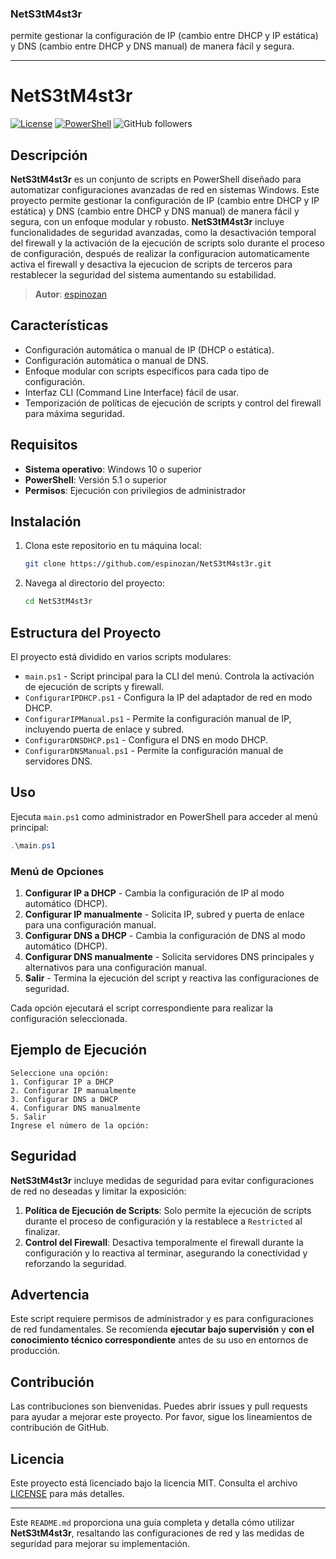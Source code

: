 ### NetS3tM4st3r
permite gestionar la configuración de IP (cambio entre DHCP y IP estática) y DNS (cambio entre DHCP y DNS manual) de manera fácil y segura.

---

# NetS3tM4st3r

[![License](https://img.shields.io/badge/license-MIT-blue.svg)](LICENSE)
[![PowerShell](https://img.shields.io/badge/PowerShell-v5.1-blue.svg)](https://docs.microsoft.com/powershell/)
![GitHub followers](https://img.shields.io/github/followers/espinozan?style=social)

## Descripción

**NetS3tM4st3r** es un conjunto de scripts en PowerShell diseñado para automatizar configuraciones avanzadas de red en sistemas Windows. Este proyecto permite gestionar la configuración de IP (cambio entre DHCP y IP estática) y DNS (cambio entre DHCP y DNS manual) de manera fácil y segura, con un enfoque modular y robusto. **NetS3tM4st3r** incluye funcionalidades de seguridad avanzadas, como la desactivación temporal del firewall y la activación de la ejecución de scripts solo durante el proceso de configuración, después de realizar la configuracion automaticamente activa el firewall y desactiva la ejecucion de scripts de terceros para restablecer la seguridad del sistema aumentando su estabilidad.

> **Autor**: [espinozan](https://github.com/espinozan)

## Características

- Configuración automática o manual de IP (DHCP o estática).
- Configuración automática o manual de DNS.
- Enfoque modular con scripts específicos para cada tipo de configuración.
- Interfaz CLI (Command Line Interface) fácil de usar.
- Temporización de políticas de ejecución de scripts y control del firewall para máxima seguridad.

## Requisitos

- **Sistema operativo**: Windows 10 o superior
- **PowerShell**: Versión 5.1 o superior
- **Permisos**: Ejecución con privilegios de administrador

## Instalación

1. Clona este repositorio en tu máquina local:
   ```bash
   git clone https://github.com/espinozan/NetS3tM4st3r.git
   ```
2. Navega al directorio del proyecto:
   ```bash
   cd NetS3tM4st3r
   ```

## Estructura del Proyecto

El proyecto está dividido en varios scripts modulares:

- `main.ps1` - Script principal para la CLI del menú. Controla la activación de ejecución de scripts y firewall.
- `ConfigurarIPDHCP.ps1` - Configura la IP del adaptador de red en modo DHCP.
- `ConfigurarIPManual.ps1` - Permite la configuración manual de IP, incluyendo puerta de enlace y subred.
- `ConfigurarDNSDHCP.ps1` - Configura el DNS en modo DHCP.
- `ConfigurarDNSManual.ps1` - Permite la configuración manual de servidores DNS.

## Uso

Ejecuta `main.ps1` como administrador en PowerShell para acceder al menú principal:

```powershell
.\main.ps1
```

### Menú de Opciones

1. **Configurar IP a DHCP** - Cambia la configuración de IP al modo automático (DHCP).
2. **Configurar IP manualmente** - Solicita IP, subred y puerta de enlace para una configuración manual.
3. **Configurar DNS a DHCP** - Cambia la configuración de DNS al modo automático (DHCP).
4. **Configurar DNS manualmente** - Solicita servidores DNS principales y alternativos para una configuración manual.
5. **Salir** - Termina la ejecución del script y reactiva las configuraciones de seguridad.

Cada opción ejecutará el script correspondiente para realizar la configuración seleccionada.

## Ejemplo de Ejecución

```plaintext
Seleccione una opción:
1. Configurar IP a DHCP
2. Configurar IP manualmente
3. Configurar DNS a DHCP
4. Configurar DNS manualmente
5. Salir
Ingrese el número de la opción:
```

## Seguridad

**NetS3tM4st3r** incluye medidas de seguridad para evitar configuraciones de red no deseadas y limitar la exposición:

1. **Política de Ejecución de Scripts**: Solo permite la ejecución de scripts durante el proceso de configuración y la restablece a `Restricted` al finalizar.
2. **Control del Firewall**: Desactiva temporalmente el firewall durante la configuración y lo reactiva al terminar, asegurando la conectividad y reforzando la seguridad.

## Advertencia

Este script requiere permisos de administrador y es para configuraciones de red fundamentales. Se recomienda **ejecutar bajo supervisión** y **con el conocimiento técnico correspondiente** antes de su uso en entornos de producción.

## Contribución

Las contribuciones son bienvenidas. Puedes abrir issues y pull requests para ayudar a mejorar este proyecto. Por favor, sigue los lineamientos de contribución de GitHub.

## Licencia

Este proyecto está licenciado bajo la licencia MIT. Consulta el archivo [LICENSE](LICENSE) para más detalles.

---

Este `README.md` proporciona una guía completa y detalla cómo utilizar **NetS3tM4st3r**, resaltando las configuraciones de red y las medidas de seguridad para mejorar su implementación.
